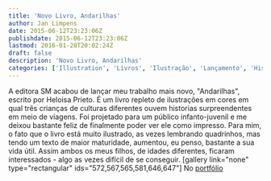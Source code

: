 ```yaml
---
title: 'Novo Livro, Andarilhas'
author: Jan Limpens
date: 2015-06-12T23:23:06Z
publishdate: 2015-06-12T23:23:06Z
lastmod: 2016-01-28T20:02:24Z
draft: false
description: 'Novo Livro, Andarilhas'
categories: ['Illustration', 'Livros', 'Ilustração', 'Lançamento', 'História em Quadrinhos']
---
```


A editora SM acabou de lançar meu trabalho mais novo, "Andarilhas", escrito por Heloisa Prieto. É um livro repleto de ilustrações em cores em qual três crianças de culturas diferentes ouvem historias surpreendentes em meio de viagens. Foi projetado para um público infanto-juvenil e me deixou bastante feliz de finalmente poder ver ele como impresso. Para mim, o fato que o livro está muito ilustrado, as vezes lembrando quadrinhos, mas tendo um texto de maior maturidade, aumentou, eu penso, bastante a sua vida útil. Assim ambos os meus filhos, de idades diferentes, ficaram interessados - algo as vezes difícil de se conseguir. [gallery link="none" type="rectangular" ids="572,567,565,581,646,647"] No [portfólio](https://limpens.com/portfolio/andarilhas/)
